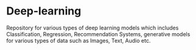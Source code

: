 # Deep-learning

Repository for various types of deep learning models which includes Classification, Regression, Recommendation Systems, generative models for various types of data such as Images, Text, Audio etc.

